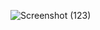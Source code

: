 ![Screenshot (123)](https://github.com/user-attachments/assets/3d824b8d-80b0-460f-97bd-499b2e4ab770)
